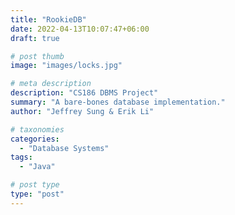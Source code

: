 ```yaml
---
title: "RookieDB"
date: 2022-04-13T10:07:47+06:00
draft: true

# post thumb
image: "images/locks.jpg"

# meta description
description: "CS186 DBMS Project"
summary: "A bare-bones database implementation."
author: "Jeffrey Sung & Erik Li"

# taxonomies
categories: 
  - "Database Systems"
tags:
  - "Java"

# post type
type: "post"
---
```

